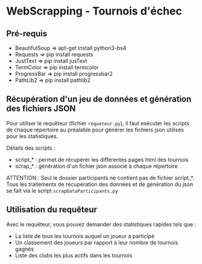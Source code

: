 # WebScrapping - Tournois d'échec

## Pré-requis
* BeautifulSoup => apt-get install python3-bs4
* Requests => pip install requests
* JustText => pip install jusText
* TermColor => pip install termcolor
* ProgressBar => pip install progressbar2
* PathLib2 => pip install pathlib2

## Récupération d'un jeu de données et génération des fichiers JSON
Pour utiliser le requêteur (fichier `requeteur.py`), il faut exécuter les scripts de chaque répertoire
au préalable pour générer les fichiers json utilisés pour les statistiques.


Détails des scripts :
* script_* : permet de récupérer les différentes pages html des tournois
* scrap_* : génération d'un fichier json associé à chaque répertoire

ATTENTION : Seul le dossier participants ne contient pas de fichier script_*. Tous les traitements
de récupération des données et de génération du json se fait via le script `scrapDataParticipants.py`

## Utilisation du requêteur

Avec le requêteur, vous pouvez demander des statistiques rapides tels que :
* La liste de tous les tournois auquel un joueur a participé
* Un classement des joueurs par rapport à leur nombre de tournois gagnés
* Liste des clubs les plus actifs dans les tournois
